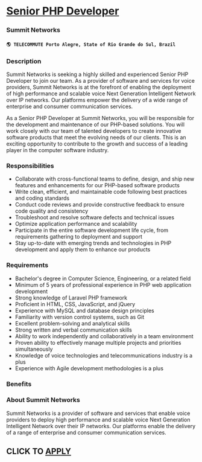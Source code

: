 # [Senior PHP Developer](https://www.remotewlb.com/apply/senior-php-developer-74117)  
### Summit Networks  
#### `🌎 TELECOMMUTE Porto Alegre, State of Rio Grande do Sul, Brazil`  

### **Description**

Summit Networks is seeking a highly skilled and experienced Senior PHP Developer to join our team. As a provider of software and services for voice providers, Summit Networks is at the forefront of enabling the deployment of high performance and scalable voice Next Generation Intelligent Network over IP networks. Our platforms empower the delivery of a wide range of enterprise and consumer communication services.

As a Senior PHP Developer at Summit Networks, you will be responsible for the development and maintenance of our PHP-based solutions. You will work closely with our team of talented developers to create innovative software products that meet the evolving needs of our clients. This is an exciting opportunity to contribute to the growth and success of a leading player in the computer software industry.

  

### Responsibilities

  * Collaborate with cross-functional teams to define, design, and ship new features and enhancements for our PHP-based software products
  * Write clean, efficient, and maintainable code following best practices and coding standards
  * Conduct code reviews and provide constructive feedback to ensure code quality and consistency
  * Troubleshoot and resolve software defects and technical issues
  * Optimize application performance and scalability
  * Participate in the entire software development life cycle, from requirements gathering to deployment and support
  * Stay up-to-date with emerging trends and technologies in PHP development and apply them to enhance our products

### **Requirements**

  * Bachelor's degree in Computer Science, Engineering, or a related field
  * Minimum of 5 years of professional experience in PHP web application development
  * Strong knowledge of Laravel PHP framework
  * Proficient in HTML, CSS, JavaScript, and jQuery
  * Experience with MySQL and database design principles
  * Familiarity with version control systems, such as Git
  * Excellent problem-solving and analytical skills
  * Strong written and verbal communication skills
  * Ability to work independently and collaboratively in a team environment
  * Proven ability to effectively manage multiple projects and priorities simultaneously
  * Knowledge of voice technologies and telecommunications industry is a plus
  * Experience with Agile development methodologies is a plus

### **Benefits**

###  **About Summit Networks**

Summit Networks is a provider of software and services that enable voice providers to deploy high performance and scalable voice Next Generation Intelligent Network over their IP networks. Our platforms enable the delivery of a range of enterprise and consumer communication services.

  
## CLICK TO [APPLY](https://www.remotewlb.com/apply/senior-php-developer-74117)

